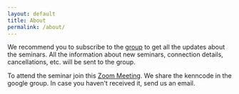 ```yaml
---
layout: default
title: About
permalink: /about/
---
```


We recommend you to subscribe to the [group](https://groups.google.com/forum/#!forum/automl-seminars) to get all the updates about the seminars. All the information about new seminars, connection details, cancellations, etc. will be sent to the group.

To attend the seminar join this [Zoom Meeting](https://uni-freiburg.zoom.us/j/91714362081).
We share the kenncode in the google group. In case you haven't received it, send us an email.
